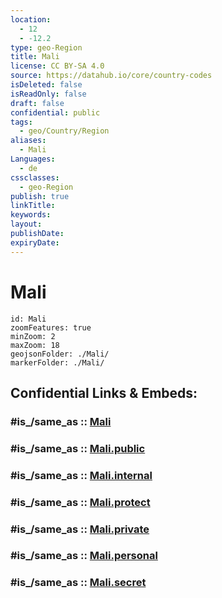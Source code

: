 ```yaml
---
location:
  - 12
  - -12.2
type: geo-Region
title: Mali
license: CC BY-SA 4.0
source: https://datahub.io/core/country-codes
isDeleted: false
isReadOnly: false
draft: false
confidential: public
tags:
  - geo/Country/Region
aliases:
  - Mali
Languages:
  - de
cssclasses:
  - geo-Region
publish: true
linkTitle:
keywords:
layout:
publishDate:
expiryDate:
---
```


# Mali

```leaflet
id: Mali
zoomFeatures: true 
minZoom: 2 
maxZoom: 18
geojsonFolder: ./Mali/
markerFolder: ./Mali/
```


## Confidential Links & Embeds: 

### #is_/same_as :: [Mali](/_Standards/Earth/Continent/Africa/Africa~West/Guinea/Regions~Guinea/Labé/counties~Labé/Mali.md) 

### #is_/same_as :: [Mali.public](/_public/Earth/Continent/Africa/Africa~West/Guinea/Regions~Guinea/Labé/counties~Labé/Mali.public.md) 

### #is_/same_as :: [Mali.internal](/_internal/Earth/Continent/Africa/Africa~West/Guinea/Regions~Guinea/Labé/counties~Labé/Mali.internal.md) 

### #is_/same_as :: [Mali.protect](/_protect/Earth/Continent/Africa/Africa~West/Guinea/Regions~Guinea/Labé/counties~Labé/Mali.protect.md) 

### #is_/same_as :: [Mali.private](/_private/Earth/Continent/Africa/Africa~West/Guinea/Regions~Guinea/Labé/counties~Labé/Mali.private.md) 

### #is_/same_as :: [Mali.personal](/_personal/Earth/Continent/Africa/Africa~West/Guinea/Regions~Guinea/Labé/counties~Labé/Mali.personal.md) 

### #is_/same_as :: [Mali.secret](/_secret/Earth/Continent/Africa/Africa~West/Guinea/Regions~Guinea/Labé/counties~Labé/Mali.secret.md)

